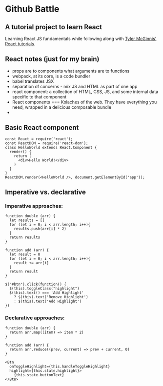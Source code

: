 # Github Battle

## A tutorial project to learn React

Learning React JS fundamentals while following along with [Tyler McGinnis' React tutorials](https://learn.tylermcginnis.com/).

## React notes (just for my brain)

- props are to components what arguments are to functions
- webpack, at its core, is a code bundler
- babel translates JSX
- separation of concerns - mix JS and HTML as part of one app
- react component: a collection of HTML, CSS, JS, and some internal data specific to that component
- React components === Kolaches of the web. They have everything you need, wrapped in a delicious composable bundle
- 

## Basic React component

```
const React = require('react');
const ReactDOM = require('react-dom');
class HelloWorld extends React.Component {
  render() {
    return (
      <div>Hello World!</div>
    )
  }
}
ReactDOM.render(<HelloWorld />, document.getElementById('app'));
```

## Imperative vs. declarative

### Imperative approaches:
```
function double (arr) {
  let results = []
  for (let i = 0; i < arr.length; i++){
    results.push(arr[i] * 2)
  }
  return results
}
```
```
function add (arr) {
  let result = 0
  for (let i = 0; i < arr.length; i++){
    result += arr[i]
  }
  return result
}
```
```
$("#btn").click(function() {
  $(this).toggleClass("highlight")
  $(this).text() === 'Add Highlight'
    ? $(this).text('Remove Highlight')
    : $(this).text('Add Highlight')
})
```

### Declarative approaches:
```
function double (arr) {
  return arr.map((item) => item * 2)
}
```
```
function add (arr) {
  return arr.reduce((prev, current) => prev + current, 0)
}
```
```
<Btn
  onToggleHighlight={this.handleToggleHighlight}
  highlight={this.state.highlight}>
    {this.state.buttonText}
</Btn>
```